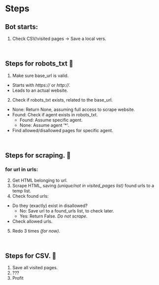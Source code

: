 # Steps
## Bot starts:
1. Check CSV/visited pages -> Save a local vers.

&nbsp;
&nbsp;
## Steps for robots_txt :robot:

1. Make sure base_url is valid.
  - Starts with _https://_ or _http://_.
  - Leads to an actual website.
  
2. Check if robots_txt exists, related to the base_url.
  - None: Return None, assuming full access to scrape website.
  - Found: Check if agent exists in robots_txt.
    - Found: Assume specific agent.
    - None: Assume agent '*'.
  - Find allowed/disallowed pages for specific agent.

&nbsp;
&nbsp;
## Steps for scraping. :knife:


### for url in urls:
2. Get HTML belonging to url.
3. Scrape HTML, saving _(unique/not in visited_pages list)_ found urls to a temp list.
4. Check found urls:
  - Do they (exactly) exist in disallowed?
    - No: Save url to a found_urls list, to check later.
    - Yes: Return False. _Do not scrape_.
  - Check allowed urls.
5. Redo 3 times _(for now)_.

&nbsp;
&nbsp;
## Steps for CSV. :file_folder:

1. Save all visited pages.
2. ???
3. Profit
